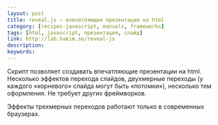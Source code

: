 ```yaml
---
layout: post
title: reveal.js — впечатляющие презентации на html
category: [recipes-javascript, manuals, frameworks]
tags: [html, javascript, презентация, слайд]
link: http://lab.hakim.se/reveal-js
description:
keywords:
---
```


<p>Скрипт позволяет создавать впечатляющие презентации на html. Несколько эффектов перехода слайдов, двухмерные переходы (у каждого «корневого» слайда могут быть «потомки»), несколько тем оформления. Не требует других фреймворков.</p>
<p>Эффекты трехмерных переходов работают только в современных браузерах.</p>
